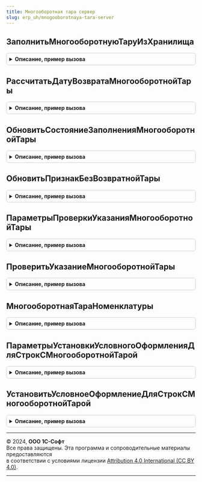 ```yaml
---
title: Многооборотная тара сервер
slug: erp_uh/mnogooborotnaya-tara-server
---
```



## ЗаполнитьМногооборотнуюТаруИзХранилища
<details style="margin: 1em 0; padding: 0.5em; border: 1px solid #ccc; border-radius: 6px;">

<summary style="font-weight: bold; cursor: pointer;">Описание, пример вызова</summary>

```bsl

// Заполняет в документе подобранную обработкой многооборотную тару
//
// Параметры:
// Объект - ДокументОбъект            - Документ, в котором необходимо заполнить многооборотную тару.
// АдресТарыВХранилище                - Строка - Адрес таблицы многооборотной тары во временном хранилище.
// ИмяТаблицы                         - Строка - Имя таблицы документа, в которой необходимо заполнить многооборотную тару.
// ИменаКолонок                       - Строка - Имена колонок таблицы, по которым необходимо осуществлять поиск строк.
//                                              "Номенклатура, Характеристика, Склад, Дата" (Имена могут меняться в
//                                              зависимости от документа).
// СтруктураДействийИзмененныеСтроки  - Структура - Действия с измененными строками.
// СтруктураДействийДобавленныеСтроки - Структура - Действия с добавленными строками.
// КэшированныеЗначения               - см. ОбработкаТабличнойЧастиКлиентСервер.ПолучитьСтруктуруКэшируемыеЗначения
//
Процедура ЗаполнитьМногооборотнуюТаруИзХранилища(Объект, Экспорт
```

Пример вызова
```bsl
МногооборотнаяТараСервер.ЗаполнитьМногооборотнуюТаруИзХранилища(Объект, );
```
</details>

## РассчитатьДатуВозвратаМногооборотнойТары
<details style="margin: 1em 0; padding: 0.5em; border: 1px solid #ccc; border-radius: 6px;">

<summary style="font-weight: bold; cursor: pointer;">Описание, пример вызова</summary>

```bsl

// Рассчитывает дату возврата многооборотной тары по условиям соглашения
//
// Параметры:
//  Объект                                   - ДокументОбъект - Документ, для которого считается срок возврата тары
//  СрокВозвратаМногооборотнойТары           - Число - Срок возврата многооборотной тары в днях
//  РассчитыватьДатуВозвратаТарыПоКалендарю  - Булево - Определяет вариант расчета даты: по всем дня или по основному
//                                                      календарю предприятия.
//  Календарь                                - СправочникСсылка.ПроизводственныеКалендари - Определяет календарь
//                                                                                          возврата тары.
//
// Возвращаемое значение:
//  Дата - рассчитанная дата возврата.
//
Функция РассчитатьДатуВозвратаМногооборотнойТары(Знач Объект, Экспорт
```

Пример вызова
```bsl
Результат = МногооборотнаяТараСервер.РассчитатьДатуВозвратаМногооборотнойТары(Объект, );
```
</details>

## ОбновитьСостояниеЗаполненияМногооборотнойТары
<details style="margin: 1em 0; padding: 0.5em; border: 1px solid #ccc; border-radius: 6px;">

<summary style="font-weight: bold; cursor: pointer;">Описание, пример вызова</summary>

```bsl

// Сбрасывает состояние заполнения многооборотной тары в документе после изменения табличной части.
//
// Параметры:
// 	СостояниеЗаполненияМногооборотнойТары - ПеречислениеСсылка.СостоянияЗаполненияМногооборотнойТары -
//
Процедура ОбновитьСостояниеЗаполненияМногооборотнойТары(СостояниеЗаполненияМногооборотнойТары) Экспорт
```

Пример вызова
```bsl
МногооборотнаяТараСервер.ОбновитьСостояниеЗаполненияМногооборотнойТары(СостояниеЗаполненияМногооборотнойТары) 
```
</details>

## ОбновитьПризнакБезВозвратнойТары
<details style="margin: 1em 0; padding: 0.5em; border: 1px solid #ccc; border-radius: 6px;">

<summary style="font-weight: bold; cursor: pointer;">Описание, пример вызова</summary>

```bsl

// Обновляет связанные с возвратной тарой колонки таблицы
//
// Параметры:
// Товары - ДанныеФормыКоллекция - Таблица документа, в которой необходимо обновить колонки
// ВернутьМногооборотнуюТару - Булево - если Истина, то тара возвратная
// СтруктураДополнительныхДействий - Структура - Дополнительные действия, которые необходимо выполнить.
//
Процедура ОбновитьПризнакБезВозвратнойТары(Товары, ВернутьМногооборотнуюТару, СтруктураДополнительныхДействий = Неопределено) Экспорт
```

Пример вызова
```bsl
МногооборотнаяТараСервер.ОбновитьПризнакБезВозвратнойТары(Товары, ВернутьМногооборотнуюТару, СтруктураДополнительныхДействий);
```
</details>

## ПараметрыПроверкиУказанияМногооборотнойТары
<details style="margin: 1em 0; padding: 0.5em; border: 1px solid #ccc; border-radius: 6px;">

<summary style="font-weight: bold; cursor: pointer;">Описание, пример вызова</summary>

```bsl

// Возвращает структуру параметров проверки указания многооборотной тары в документе
//
// Возвращаемое значение:
//  Структура - структура с полями:
//   * ИмяТЧ      - Строка - имя табличной части документа, которую нужно проверить
//   * ЕстьЯчейки - Булево - признак, что в ТЧ есть ячейки.
//
Функция ПараметрыПроверкиУказанияМногооборотнойТары() Экспорт
```

Пример вызова
```bsl
Результат = МногооборотнаяТараСервер.ПараметрыПроверкиУказанияМногооборотнойТары() 
```
</details>

## ПроверитьУказаниеМногооборотнойТары
<details style="margin: 1em 0; padding: 0.5em; border: 1px solid #ccc; border-radius: 6px;">

<summary style="font-weight: bold; cursor: pointer;">Описание, пример вызова</summary>

```bsl

// Процедура проверят, что в табличной части тары указано не меньше, чем упаковок, которые ее требуют.
//
// Параметры:
//		Объект - ДокументОбъект - проверяемый документ
//		ПараметрыПроверкиУказанияМногооборотнойТары - Структура - возвращается функцией ПараметрыПроверкиУказанияМногооборотнойТары
//		Отказ - Булево - результат проверки.
//
Процедура ПроверитьУказаниеМногооборотнойТары(Объект, ПараметрыПроверкиУказанияМногооборотнойТары, Отказ) Экспорт
```

Пример вызова
```bsl
МногооборотнаяТараСервер.ПроверитьУказаниеМногооборотнойТары(Объект, ПараметрыПроверкиУказанияМногооборотнойТары, Отказ) 
```
</details>

## МногооборотнаяТараНоменклатуры
<details style="margin: 1em 0; padding: 0.5em; border: 1px solid #ccc; border-radius: 6px;">

<summary style="font-weight: bold; cursor: pointer;">Описание, пример вызова</summary>

```bsl

// Функция возвращает таблицу многооборотной тары по номенклатуре и упаковке (с учетом иерархии упаковок).
//
// Параметры:
//  Номенклатура - СправочникСсылка.Номенклатура - номенклатура для отбора.
//  Упаковка - СправочникСсылка.УпаковкиЕдиницыИзмерения - упаковка для отбора.
//
//  Возвращаемое значение:
//   ТаблицаЗначений - таблица значений с колонками:
//    * Номенклатура               - СправочникСсылка.Номенклатура - номенклатура тары для переданного товара.
//    * Характеристика             - СправочникСсылка.ХарактеристикиНоменклатуры - характеристика тары для переданного товара.
//    * ХарактеристикиИспользуются - Булево - признак использования характеристик для номенклатура тары.
//    * Количество                 - Число - количество номенклатуры.
//
Функция МногооборотнаяТараНоменклатуры(Номенклатура, Упаковка) Экспорт
```

Пример вызова
```bsl
Результат = МногооборотнаяТараСервер.МногооборотнаяТараНоменклатуры(Номенклатура, Упаковка) 
```
</details>

## ПараметрыУстановкиУсловногоОформленияДляСтрокСМногооборотнойТарой
<details style="margin: 1em 0; padding: 0.5em; border: 1px solid #ccc; border-radius: 6px;">

<summary style="font-weight: bold; cursor: pointer;">Описание, пример вызова</summary>

```bsl

// Функция-конструктор параметров установки условного оформления строк с многооборотной тарой.
//
// Возвращаемое значение:
// 	Структура - Структура параметров:
//      * Форма - ФормаКлиентскогоПриложения - Содержит данную форму
//      * ЭтоПоступление - Булево - Истина, если это документ поступления
//      * ИмяПоляВводаСтавкиНДС - Строка - Наименование элемента формы, содержащего ставку НДС, если оно отличается от "ТоварыСтавкаНДС"
//      * ИмяПоляВводаЦены - Строка - Наименование элемента формы, содержащего цену, если оно отличается от "ТоварыЦена"
//      * ИмяПоляВводаСуммы - Строка - Наименование элемента формы, содержащего сумму, если оно отличается от "ТоварыСумма"
//      * ПутьКТЧОтбора - Строка - Полный путь к ТЧ, содержащей указанные выше поля, если он отличается от "Объект.Товары.
//
Функция ПараметрыУстановкиУсловногоОформленияДляСтрокСМногооборотнойТарой() Экспорт
```

Пример вызова
```bsl
Результат = МногооборотнаяТараСервер.ПараметрыУстановкиУсловногоОформленияДляСтрокСМногооборотнойТарой() 
```
</details>

## УстановитьУсловноеОформлениеДляСтрокСМногооборотнойТарой
<details style="margin: 1em 0; padding: 0.5em; border: 1px solid #ccc; border-radius: 6px;">

<summary style="font-weight: bold; cursor: pointer;">Описание, пример вызова</summary>

```bsl

// Устанавливаем условное оформление цены, суммы, ставки НДС строк с многооборотной тарой.
//
// Параметры:
// 	ПараметрыУстановки - см. МногооборотнаяТараСервер.ПараметрыУстановкиУсловногоОформленияДляСтрокСМногооборотнойТарой
//
Процедура УстановитьУсловноеОформлениеДляСтрокСМногооборотнойТарой(ПараметрыУстановки) Экспорт
```

Пример вызова
```bsl
МногооборотнаяТараСервер.УстановитьУсловноеОформлениеДляСтрокСМногооборотнойТарой(ПараметрыУстановки) 
```
</details>

---

© 2024, **ООО 1С-Софт**  
Все права защищены. Эта программа и сопроводительные материалы предоставляются  
в соответствии с условиями лицензии [Attribution 4.0 International (CC BY 4.0)](https://creativecommons.org/licenses/by/4.0/legalcode).

---
